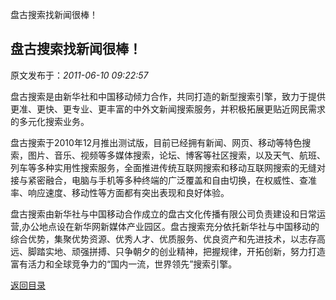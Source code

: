 盘古搜索找新闻很棒！
## 盘古搜索找新闻很棒！

 原文发布于：*2011-06-10 09:22:57*

盘古搜索是由新华社和中国移动倾力合作，共同打造的新型搜索引擎，致力于提供更准、更快、更专业、更丰富的中外文新闻搜索服务，并积极拓展更贴近网民需求的多元化搜索业务。

盘古搜索于2010年12月推出测试版，目前已经拥有新闻、网页、移动等特色搜索，图片、音乐、视频等多媒体搜索，论坛、博客等社区搜索，以及天气、航班、列车等多种实用性搜索服务，全面推进传统互联网搜索和移动互联网搜索的无缝对接与紧密融合，电脑与手机等多种终端的广泛覆盖和自由切换，在权威性、查准率、响应速度、移动性等方面都有突出表现和良好体验。

盘古搜索由新华社与中国移动合作成立的盘古文化传播有限公司负责建设和日常运营,办公地点设在新华网新媒体产业园区。盘古搜索充分依托新华社与中国移动的综合优势，集聚优势资源、优秀人才、优质服务、优良资产和先进技术，以志存高远、脚踏实地、顽强拼搏、只争朝夕的创业精神，把握规律，开拓创新，努力打造富有活力和全球竞争力的&ldquo;国内一流，世界领先&rdquo;搜索引擎。

[返回目录](index.html)
